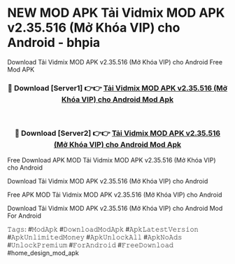 # NEW MOD APK Tải Vidmix MOD APK v2.35.516 (Mở Khóa VIP) cho Android - bhpia
Download Tải Vidmix MOD APK v2.35.516 (Mở Khóa VIP) cho Android Free Mod APK

<div align="center">
<h3>🔴 Download [Server1] 👉👉 <a href="https://apk-comot.site?title=Tải_Vidmix_MOD_APK_v2.35.516_(Mở_Khóa_VIP)_cho_Android">Tải Vidmix MOD APK v2.35.516 (Mở Khóa VIP) cho Android Mod Apk</a></h3><br>

<h3>🔴 Download [Server2] 👉👉 <a href="https://apk-comot.site?title=Tải_Vidmix_MOD_APK_v2.35.516_(Mở_Khóa_VIP)_cho_Android">Tải Vidmix MOD APK v2.35.516 (Mở Khóa VIP) cho Android Mod Apk</a></h3>
</div>


Free Download APK MOD Tải Vidmix MOD APK v2.35.516 (Mở Khóa VIP) cho Android

Download Tải Vidmix MOD APK v2.35.516 (Mở Khóa VIP) cho Android 

Free APK MOD Tải Vidmix MOD APK v2.35.516 (Mở Khóa VIP) cho Android 

Download Tải Vidmix MOD APK v2.35.516 (Mở Khóa VIP) cho Android Mod For Android

𝚃𝚊𝚐𝚜: #𝙼𝚘𝚍𝙰𝚙𝚔 #𝙳𝚘𝚠𝚗𝚕𝚘𝚊𝚍𝙼𝚘𝚍𝙰𝚙𝚔 #𝙰𝚙𝚔𝙻𝚊𝚝𝚎𝚜𝚝𝚅𝚎𝚛𝚜𝚒𝚘𝚗 #𝙰𝚙𝚔𝚄𝚗𝚕𝚒𝚖𝚒𝚝𝚎𝚍𝙼𝚘𝚗𝚎𝚢 #𝙰𝚙𝚔𝚄𝚗𝚕𝚘𝚌𝚔𝙰𝚕𝚕 #𝙰𝚙𝚔𝙽𝚘𝙰𝚍𝚜 #𝚄𝚗𝚕𝚘𝚌𝚔𝙿𝚛𝚎𝚖𝚒𝚞𝚖 #𝙵𝚘𝚛𝙰𝚗𝚍𝚛𝚘𝚒𝚍 #𝙵𝚛𝚎𝚎𝙳𝚘𝚠𝚗𝚕𝚘𝚊𝚍 #home_design_mod_apk